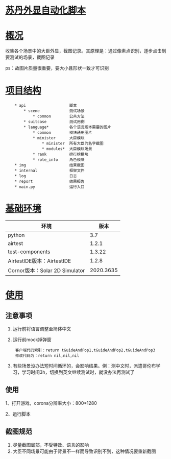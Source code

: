# [苏丹外显自动化脚本]()

# [概况]()
收集各个场景中的大臣外显，截图记录。其原理是：通过像素点识别，逐步点击到要测试的场景，截图记录

ps：故图片质量很重要，要大小且形状一致才可识别


# [项目结构]()
        * api                   脚本
            * scene             测试场景
                * common        公共方法
            * suitcase          测试用例
            * language*         各个语言版本需要的图片
                * common        模块通用图片
                * minister      大臣模块
                    * minister  所有大臣的名字截图
                    * modules*  大臣模块场景
                * rank          排行榜模块
                * role_info     角色模块
        * img                   结果截图
        * internal              框架文件
        * log                   日志
        * report                结果报告     
        * main.py               运行入口  
   
   
# [基础环境]()
| 环境                         | 版本      |
| ------------------------------ | --------- |
| python                         | 3.7       |
| airtest                        | 1.2.1     |
| test-components                | 1.3.22    |
| AirtestIDE版本：AirtestIDE     | 1.2.8     |
| Cornor版本：Solar 2D Simulator | 2020.3635 |

# [使用]()
## 注意事项
1. 运行前将语言调整至简体中文
1. 运行前mock掉弹窗

        客户端代码索引：return tGuideAndPop1,tGuideAndPop2,tGuideAndPop3
        修改代码为：return nil,nil,nil
1. 有些场景没办法短时间循环的，会影响结果。例：测中文时，派遣哥伦布学习，学习时间3h，切换到英文继续测试时，就没办法再测试了

## 使用
1、打开游戏，corona分辨率大小：800*1280

2、运行脚本

## 截图规范
1. 尽量截图局部，不受特效、语言的影响
1. 大臣不同场景可能由于背景不一样而导致识别不到，这种情况要重新截图